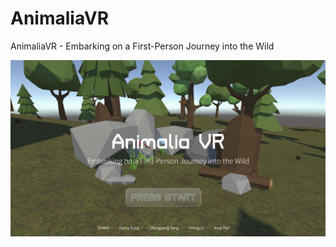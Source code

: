 # AnimaliaVR
AnimaliaVR - Embarking on a First-Person Journey into the Wild

![Alt text](/images/title.png?raw=true "Project Title")
